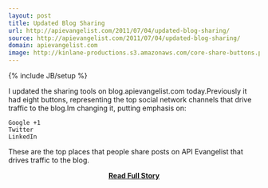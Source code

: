 ```yaml
---
layout: post
title: Updated Blog Sharing
url: http://apievangelist.com/2011/07/04/updated-blog-sharing/
source: http://apievangelist.com/2011/07/04/updated-blog-sharing/
domain: apievangelist.com
image: http://kinlane-productions.s3.amazonaws.com/core-share-buttons.png
---
```

{% include JB/setup %}<p>I updated the sharing tools on blog.apievangelist.com today.Previously it had eight buttons, representing the top social network channels that drive traffic to the blog.Im changing it, putting emphasis on:

	Google +1
	Twitter
	LinkedIn

These are the top places that people share posts on API Evangelist that drives traffic to the blog.</p>
<center><p><a href="http://apievangelist.com/2011/07/04/updated-blog-sharing/" style='padding:25px; font-sze:18px; font-weight: bold;'>Read Full Story</a></p></center>
